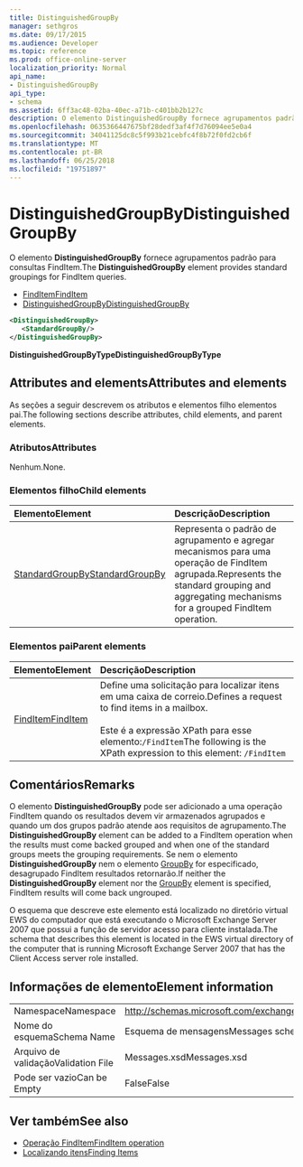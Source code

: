 ```yaml
---
title: DistinguishedGroupBy
manager: sethgros
ms.date: 09/17/2015
ms.audience: Developer
ms.topic: reference
ms.prod: office-online-server
localization_priority: Normal
api_name:
- DistinguishedGroupBy
api_type:
- schema
ms.assetid: 6ff3ac48-02ba-40ec-a71b-c401bb2b127c
description: O elemento DistinguishedGroupBy fornece agrupamentos padrão para consultas FindItem.
ms.openlocfilehash: 0635366447675bf28dedf3af4f7d76094ee5e0a4
ms.sourcegitcommit: 34041125dc8c5f993b21cebfc4f8b72f0fd2cb6f
ms.translationtype: MT
ms.contentlocale: pt-BR
ms.lasthandoff: 06/25/2018
ms.locfileid: "19751897"
---
```

# <a name="distinguishedgroupby"></a><span data-ttu-id="43cb5-103">DistinguishedGroupBy</span><span class="sxs-lookup"><span data-stu-id="43cb5-103">DistinguishedGroupBy</span></span>

<span data-ttu-id="43cb5-104">O elemento **DistinguishedGroupBy** fornece agrupamentos padrão para consultas FindItem.</span><span class="sxs-lookup"><span data-stu-id="43cb5-104">The **DistinguishedGroupBy** element provides standard groupings for FindItem queries.</span></span> 
  
- [<span data-ttu-id="43cb5-105">FindItem</span><span class="sxs-lookup"><span data-stu-id="43cb5-105">FindItem</span></span>](finditem.md) 
- [<span data-ttu-id="43cb5-106">DistinguishedGroupBy</span><span class="sxs-lookup"><span data-stu-id="43cb5-106">DistinguishedGroupBy</span></span>](distinguishedgroupby.md)
  
```xml
<DistinguishedGroupBy>
   <StandardGroupBy/>
</DistinguishedGroupBy>
```

 <span data-ttu-id="43cb5-107">**DistinguishedGroupByType**</span><span class="sxs-lookup"><span data-stu-id="43cb5-107">**DistinguishedGroupByType**</span></span>
## <a name="attributes-and-elements"></a><span data-ttu-id="43cb5-108">Attributes and elements</span><span class="sxs-lookup"><span data-stu-id="43cb5-108">Attributes and elements</span></span>

<span data-ttu-id="43cb5-109">As seções a seguir descrevem os atributos e elementos filho elementos pai.</span><span class="sxs-lookup"><span data-stu-id="43cb5-109">The following sections describe attributes, child elements, and parent elements.</span></span>
  
### <a name="attributes"></a><span data-ttu-id="43cb5-110">Atributos</span><span class="sxs-lookup"><span data-stu-id="43cb5-110">Attributes</span></span>

<span data-ttu-id="43cb5-111">Nenhum.</span><span class="sxs-lookup"><span data-stu-id="43cb5-111">None.</span></span>
  
### <a name="child-elements"></a><span data-ttu-id="43cb5-112">Elementos filho</span><span class="sxs-lookup"><span data-stu-id="43cb5-112">Child elements</span></span>

|<span data-ttu-id="43cb5-113">**Elemento**</span><span class="sxs-lookup"><span data-stu-id="43cb5-113">**Element**</span></span>|<span data-ttu-id="43cb5-114">**Descrição**</span><span class="sxs-lookup"><span data-stu-id="43cb5-114">**Description**</span></span>|
|:-----|:-----|
|[<span data-ttu-id="43cb5-115">StandardGroupBy</span><span class="sxs-lookup"><span data-stu-id="43cb5-115">StandardGroupBy</span></span>](standardgroupby.md) <br/> |<span data-ttu-id="43cb5-116">Representa o padrão de agrupamento e agregar mecanismos para uma operação de FindItem agrupada.</span><span class="sxs-lookup"><span data-stu-id="43cb5-116">Represents the standard grouping and aggregating mechanisms for a grouped FindItem operation.</span></span>  <br/> |
   
### <a name="parent-elements"></a><span data-ttu-id="43cb5-117">Elementos pai</span><span class="sxs-lookup"><span data-stu-id="43cb5-117">Parent elements</span></span>

|<span data-ttu-id="43cb5-118">**Elemento**</span><span class="sxs-lookup"><span data-stu-id="43cb5-118">**Element**</span></span>|<span data-ttu-id="43cb5-119">**Descrição**</span><span class="sxs-lookup"><span data-stu-id="43cb5-119">**Description**</span></span>|
|:-----|:-----|
|[<span data-ttu-id="43cb5-120">FindItem</span><span class="sxs-lookup"><span data-stu-id="43cb5-120">FindItem</span></span>](finditem.md) <br/> |<span data-ttu-id="43cb5-121">Define uma solicitação para localizar itens em uma caixa de correio.</span><span class="sxs-lookup"><span data-stu-id="43cb5-121">Defines a request to find items in a mailbox.</span></span><br/><br/><span data-ttu-id="43cb5-122">Este é a expressão XPath para esse elemento:`/FindItem`</span><span class="sxs-lookup"><span data-stu-id="43cb5-122">The following is the XPath expression to this element:  `/FindItem`</span></span> <br/> |
   
## <a name="remarks"></a><span data-ttu-id="43cb5-123">Comentários</span><span class="sxs-lookup"><span data-stu-id="43cb5-123">Remarks</span></span>

<span data-ttu-id="43cb5-124">O elemento **DistinguishedGroupBy** pode ser adicionado a uma operação FindItem quando os resultados devem vir armazenados agrupados e quando um dos grupos padrão atende aos requisitos de agrupamento.</span><span class="sxs-lookup"><span data-stu-id="43cb5-124">The **DistinguishedGroupBy** element can be added to a FindItem operation when the results must come backed grouped and when one of the standard groups meets the grouping requirements.</span></span> <span data-ttu-id="43cb5-125">Se nem o elemento **DistinguishedGroupBy** nem o elemento [GroupBy](groupby.md) for especificado, desagrupado FindItem resultados retornarão.</span><span class="sxs-lookup"><span data-stu-id="43cb5-125">If neither the **DistinguishedGroupBy** element nor the [GroupBy](groupby.md) element is specified, FindItem results will come back ungrouped.</span></span> 
  
<span data-ttu-id="43cb5-126">O esquema que descreve este elemento está localizado no diretório virtual EWS do computador que está executando o Microsoft Exchange Server 2007 que possui a função de servidor acesso para cliente instalada.</span><span class="sxs-lookup"><span data-stu-id="43cb5-126">The schema that describes this element is located in the EWS virtual directory of the computer that is running Microsoft Exchange Server 2007 that has the Client Access server role installed.</span></span>
  
## <a name="element-information"></a><span data-ttu-id="43cb5-127">Informações de elemento</span><span class="sxs-lookup"><span data-stu-id="43cb5-127">Element information</span></span>

|||
|:-----|:-----|
|<span data-ttu-id="43cb5-128">Namespace</span><span class="sxs-lookup"><span data-stu-id="43cb5-128">Namespace</span></span>  <br/> |http://schemas.microsoft.com/exchange/services/2006/messages  <br/> |
|<span data-ttu-id="43cb5-129">Nome do esquema</span><span class="sxs-lookup"><span data-stu-id="43cb5-129">Schema Name</span></span>  <br/> |<span data-ttu-id="43cb5-130">Esquema de mensagens</span><span class="sxs-lookup"><span data-stu-id="43cb5-130">Messages schema</span></span>  <br/> |
|<span data-ttu-id="43cb5-131">Arquivo de validação</span><span class="sxs-lookup"><span data-stu-id="43cb5-131">Validation File</span></span>  <br/> |<span data-ttu-id="43cb5-132">Messages.xsd</span><span class="sxs-lookup"><span data-stu-id="43cb5-132">Messages.xsd</span></span>  <br/> |
|<span data-ttu-id="43cb5-133">Pode ser vazio</span><span class="sxs-lookup"><span data-stu-id="43cb5-133">Can be Empty</span></span>  <br/> |<span data-ttu-id="43cb5-134">False</span><span class="sxs-lookup"><span data-stu-id="43cb5-134">False</span></span>  <br/> |
   
## <a name="see-also"></a><span data-ttu-id="43cb5-135">Ver também</span><span class="sxs-lookup"><span data-stu-id="43cb5-135">See also</span></span>

- [<span data-ttu-id="43cb5-136">Operação FindItem</span><span class="sxs-lookup"><span data-stu-id="43cb5-136">FindItem operation</span></span>](finditem-operation.md)
- [<span data-ttu-id="43cb5-137">Localizando itens</span><span class="sxs-lookup"><span data-stu-id="43cb5-137">Finding Items</span></span>](http://msdn.microsoft.com/library/63af1f9c-464b-4fca-9ae3-3d60f24ca93c%28Office.15%29.aspx)

